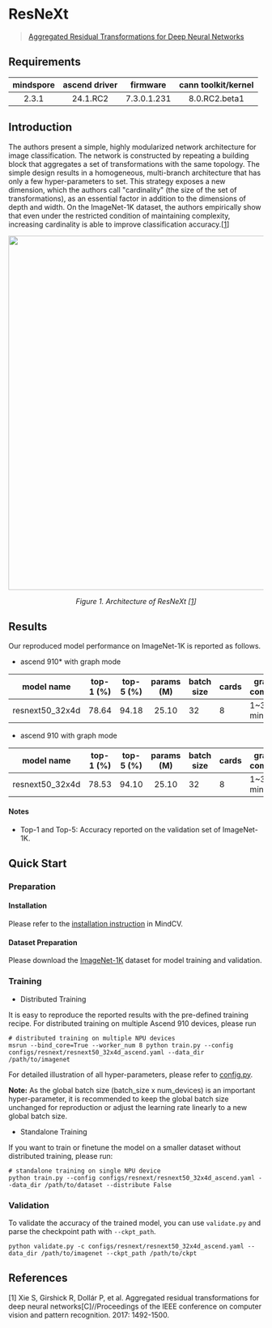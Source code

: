 # ResNeXt

> [Aggregated Residual Transformations for Deep Neural Networks](https://arxiv.org/abs/1611.05431)

## Requirements
| mindspore | ascend driver |  firmware   | cann toolkit/kernel |
| :-------: | :-----------: | :---------: | :-----------------: |
|   2.3.1   |   24.1.RC2    | 7.3.0.1.231 |    8.0.RC2.beta1    |

## Introduction

The authors present a simple, highly modularized network architecture for image classification. The network is
constructed by repeating a building block that aggregates a set of transformations with the same topology. The simple
design results in a homogeneous, multi-branch architecture that has only a few hyper-parameters to set. This strategy
exposes a new dimension, which the authors call "cardinality" (the size of the set of transformations), as an essential
factor in addition to the dimensions of depth and width. On the ImageNet-1K dataset, the authors empirically show that
even under the restricted condition of maintaining complexity, increasing cardinality is able to improve classification
accuracy.[[1](#references)]

<p align="center">
  <img src="https://user-images.githubusercontent.com/53842165/223680439-ffd1747e-a423-4d6a-a680-f071e55fdfa4.png" width=700 />
</p>
<p align="center">
  <em>Figure 1. Architecture of ResNeXt [<a href="#references">1</a>] </em>
</p>

## Results

Our reproduced model performance on ImageNet-1K is reported as follows.

- ascend 910* with graph mode

<div align="center">



|   model name    | top-1 (%) | top-5 (%) | params (M) | batch size | cards | graph compile | ms/step | jit_level | recipe                                                                                                | download                                                                                                     |
| :-------------: | :-------: | :-------: | :--------: | ---------- | ----- | ------------- | ------- | --------- | ----------------------------------------------------------------------------------------------------- | ------------------------------------------------------------------------------------------------------------ |
| resnext50_32x4d |   78.64   |   94.18   |   25.10    | 32         | 8     | 1~3 mins      | 44.61   | O2        | [yaml](https://github.com/mindspore-lab/mindcv/blob/main/configs/resnext/resnext50_32x4d_ascend.yaml) | [weights](https://download-mindspore.osinfra.cn/toolkits/mindcv/resnext/resnext50_32x4d-988f75bc-910v2.ckpt) |

</div>

- ascend 910 with graph mode

<div align="center">



|   model name    | top-1 (%) | top-5 (%) | params (M) | batch size | cards | graph compile | ms/step | jit_level | recipe                                                                                                | download                                                                                       |
| :-------------: | :-------: | :-------: | :--------: | ---------- | ----- | ------------- | ------- | --------- | ----------------------------------------------------------------------------------------------------- | ---------------------------------------------------------------------------------------------- |
| resnext50_32x4d |   78.53   |   94.10   |   25.10    | 32         | 8     | 1~3 mins      | 37.22   | O2        | [yaml](https://github.com/mindspore-lab/mindcv/blob/main/configs/resnext/resnext50_32x4d_ascend.yaml) | [weights](https://download.mindspore.cn/toolkits/mindcv/resnext/resnext50_32x4d-af8aba16.ckpt) |

</div>

#### Notes

- Top-1 and Top-5: Accuracy reported on the validation set of ImageNet-1K.

## Quick Start

### Preparation

#### Installation

Please refer to the [installation instruction](https://mindspore-lab.github.io/mindcv/installation/) in MindCV.

#### Dataset Preparation

Please download the [ImageNet-1K](https://www.image-net.org/challenges/LSVRC/2012/index.php) dataset for model training
and validation.

### Training

* Distributed Training

It is easy to reproduce the reported results with the pre-defined training recipe. For distributed training on multiple
Ascend 910 devices, please run

```shell
# distributed training on multiple NPU devices
msrun --bind_core=True --worker_num 8 python train.py --config configs/resnext/resnext50_32x4d_ascend.yaml --data_dir /path/to/imagenet
```




For detailed illustration of all hyper-parameters, please refer
to [config.py](https://github.com/mindspore-lab/mindcv/blob/main/config.py).

**Note:**  As the global batch size  (batch_size x num_devices) is an important hyper-parameter, it is recommended to
keep the global batch size unchanged for reproduction or adjust the learning rate linearly to a new global batch size.

* Standalone Training

If you want to train or finetune the model on a smaller dataset without distributed training, please run:

```shell
# standalone training on single NPU device
python train.py --config configs/resnext/resnext50_32x4d_ascend.yaml --data_dir /path/to/dataset --distribute False
```

### Validation

To validate the accuracy of the trained model, you can use `validate.py` and parse the checkpoint path
with `--ckpt_path`.

```shell
python validate.py -c configs/resnext/resnext50_32x4d_ascend.yaml --data_dir /path/to/imagenet --ckpt_path /path/to/ckpt
```


## References

[1] Xie S, Girshick R, Dollár P, et al. Aggregated residual transformations for deep neural networks[C]//Proceedings of
the IEEE conference on computer vision and pattern recognition. 2017: 1492-1500.
